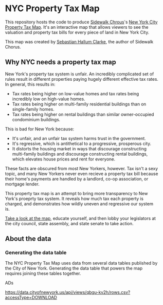 # NYC Property Tax Map
This repository hosts the code to produce [Sidewalk Chrous](https://wew.sidewalkchorus.com)'s [New York City Property Tax Map](https://propertytaxmap.sidewalkchorus.com/). It's an interactive map that allows viewers to see the valuation and property tax bills for every piece of land in New York City.

This map was created by [Sebastian Hallum Clarke](https://www.sebthedev.com), the author of Sidewalk Chorus.

## Why NYC needs a property tax map
New York's property tax system is unfair. An incredibly complicated set of rules result in different properties paying hugely different effective tax rates. In general, this results in:
* Tax rates being higher on low-value homes and tax rates being incredibly low on high-value homes.
* Tax rates being higher on multi-family residential buildings than on single-family homes.
* Tax rates being higher on rental buildings than similar owner-occupied condominium buildings.

This is bad for New York because:
* It's unfair, and an unfair tax system harms trust in the government.
* It's regressive, which is antithetical to a progressive, prosperous city.
* It distorts the housing market in ways that discourage constructing multi-family buildings and discourage constructing rental buildings, which elevates house prices and rent for everyone.

These facts are obscured from most New Yorkers, however. Tax isn't a sexy topic, and many New Yorkers never even recieve a property tax bill because their home's payments are handled by a landlord, co-op association, or mortgage lender. 

This property tax map is an attempt to bring more transparency to New York's proeprty tax system. It reveals how much tax each property is charged, and demonstrates how wildly uneven and regressive our system is.

[Take a look at the map](https://propertytaxmap.sidewalkchorus.com), educate yourself, and then lobby your legislators at the city council, state assembly, and state senate to take action.

## About the data
### Generating the data table
The NYC Property Tax Map uses data from several data tables published by the City of New York. Generating the data table that powers the map requires joining these tables together.

ADs

https://data.cityofnewyork.us/api/views/qbgu-kv2h/rows.csv?accessType=DOWNLOAD
